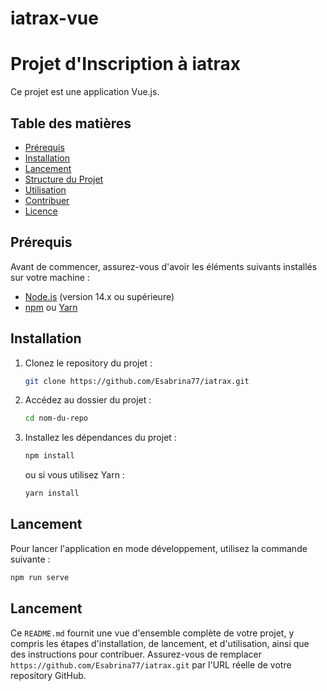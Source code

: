 # iatrax-vue
# Projet d'Inscription à iatrax

Ce projet est une application Vue.js.

## Table des matières

- [Prérequis](#prérequis)
- [Installation](#installation)
- [Lancement](#lancement)
- [Structure du Projet](#structure-du-projet)
- [Utilisation](#utilisation)
- [Contribuer](#contribuer)
- [Licence](#licence)

## Prérequis

Avant de commencer, assurez-vous d'avoir les éléments suivants installés sur votre machine :

- [Node.js](https://nodejs.org/) (version 14.x ou supérieure)
- [npm](https://www.npmjs.com/) ou [Yarn](https://yarnpkg.com/)

## Installation

1. Clonez le repository du projet :

    ```bash
    git clone https://github.com/Esabrina77/iatrax.git
    ```

2. Accédez au dossier du projet :

    ```bash
    cd nom-du-repo
    ```

3. Installez les dépendances du projet :

    ```bash
    npm install
    ```

    ou si vous utilisez Yarn :

    ```bash
    yarn install
    ```

## Lancement

Pour lancer l'application en mode développement, utilisez la commande suivante :

```bash
npm run serve
```

## Lancement

Ce `README.md` fournit une vue d'ensemble complète de votre projet, y compris les étapes d'installation, de lancement, et d'utilisation, ainsi que des instructions pour contribuer. Assurez-vous de remplacer `https://github.com/Esabrina77/iatrax.git` par l'URL réelle de votre repository GitHub.
